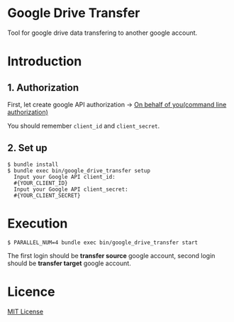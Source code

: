 # Google Drive Transfer

Tool for google drive data transfering to another google account.

# Introduction

## 1. Authorization

First, let create google API authorization -> [On behalf of you(command line authorization)](https://github.com/gimite/google-drive-ruby/blob/master/doc/authorization.md#on-behalf-of-you-command-line-authorization)

You should remember `client_id` and `client_secret`.

## 2. Set up

```
$ bundle install
$ bundle exec bin/google_drive_transfer setup
  Input your Google API client_id:
  #{YOUR_CLIENT_ID}
  Input your Google API client_secret:
  #{YOUR_CLIENT_SECRET}
```

# Execution

```
$ PARALLEL_NUM=4 bundle exec bin/google_drive_transfer start
```

The first login should be __transfer source__ google account,
second login should be __transfer target__ google account.

# Licence

[MIT License](https://github.com/tanukiti1987/google_drive_transfer/blob/master/LICENSE.txt)
